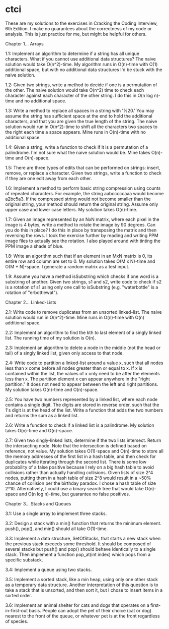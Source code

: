 # ctci
These are my solutions to the exercises in Cracking the Coding 
Interview, 6th Edition. I make no guarantees about the correctness of my 
code or analysis. This is just practice for me, but might be helpful for 
others.

Chapter 1... Arrays

1.1: Implement an algorithm to determine if a string has all unique 
characters. What if you cannot use additional data structures? The naive 
solution would take O(n^2)-time. My algorithm runs in O(n)-time with 
O(1) additional space, but with no additional data structures I'd be 
stuck with the naive solution.

1.2: Given two strings, write a method to decide if one is a permutation 
of the other. The naive solution would take O(n^2) time to check each 
character against each character of the other string. I do this in O(n 
log n)-time and no additional space.

1.3: Write a method to replace all spaces in a string with '%20.' You may
assume the string has sufficient space at the end to hold the additional 
characters, and that you are given the true length of the string. The 
naive solution would run in O(n^2)-time to shift all the characters two 
spaces to the right each time a space appears. Mine runs in O(n)-time with no
additional space.

1.4: Given a string, write a function to check if it is a permutation of 
a palindrome. I'm not sure what the naive solution would be. Mine takes 
O(n)-time and O(n)-space.

1.5: There are three types of edits that can be performed on strings: 
insert, remove, or replace a character. Given two strings, write a 
function to check if they are one edit away from each other.

1.6: Implement a method to perform basic string compression using counts 
of repeated characters. For example, the string aabcccccaaa would become 
a2bc5a3. If the compressed string would not become smaller than the 
original string, your method should return the original string. Assume 
only upper case and lower case letters. My solution takes O(n)-time.

1.7: Given an image represented by an NxN matrix, where each pixel in 
the image is 4 bytes, write a method to rotate the image by 90 degrees. 
Can you do this in place? I do this in place by transposing the matrix 
and then reversing the rows. I took the exercise further by reading and 
writing PPM image files to actually see the rotation. I also played 
around with tinting the PPM image a shade of blue.

1.8: Write an algorithm such that if an element in an MxN matrix is 0, 
its entire row and column are set to 0. My solution takes O(M x N)-time 
and O(M + N)-space. I generate a random matrix as a test input.

1.9: Assume you have a method isSubstring which checks if one word is a 
substring of another. Given two strings, s1 and s2, write code to check 
if s2 is a rotation of s1 using only one call to isSubstring (e.g. 
"waterbottle" is a rotation of "erbottlewat").

Chapter 2... Linked-Lists

2.1: Write code to remove duplicates from an unsorted linked-list. The 
naive solution would run in O(n^2)-time. Mine runs in O(n)-time with 
O(n) additional space.

2.2: Implement an algorithm to find the kth to last element of a singly 
linked list. The running time of my solution is O(n).

2.3: Implement an algorithm to delete a node in the middle (not the head 
or tail) of a singly linked list, given only access to that node.

2.4: Write code to partition a linked-list around a value x, such that 
all nodes less than x come before all nodes greater than or equal to x. 
If x is contained within the list, the values of x only need to be after 
the elements less than x. The partition element x can appear anywhere in 
the "right partition." It does not need to appear between the left and 
right partitions. My solution takes O(n)-time and O(n)-space.

2.5: You have two numbers represented by a linked list, where each node 
contains a single digit. The digits are stored in reverse order, such 
that the 1's digit is at the head of the list. Write a function that 
adds the two numbers and returns the sum as a linked list.

2.6: Write a function to check if a linked list is a palindrome. My 
solution takes O(n)-time and O(n)-space.

2.7: Given two singly-linked lists, determine if the two lists 
intersect. Return the intersecting node. Note that the intersection is 
defined based on reference, not value. My solution takes O(1)-space and 
O(n)-time to store all the memory addresses of the first list in a hash 
table, and then check for duplicates while iterating through the second 
list. There is some low probability of a false positive because I rely 
on a big hash table to avoid collisions rather than actually handling 
collisions. Given lists of size 2^4 nodes, putting them in a hash table 
of size 2^8 would result in a ~50% chance of collision per the birthday 
paradox. I chose a hash table of size 2^10. Alternatively, I could use a 
binary search tree that would take O(n)-space and O(n log n)-time, but 
guarantee no false positives.

Chapter 3... Stacks and Queues

3.1: Use a single array to implement three stacks.

3.2: Design a stack with a min() function that returns the minimum 
element. push(), pop(), and min() should all take O(1)-time.

3.3: Implement a data structure, SetOfStacks, that starts a new stack 
when the previous stack exceeds some threshold. It should be composed of 
several stacks but push() and pop() should behave identically to a 
single stack. Then implement a function pop_at(int index) which pops 
from a specific substack.

3.4: Implement a queue using two stacks.

3.5: Implement a sorted stack, like a min heap, using only one other 
stack as a temporary data structure. Another interpretation of this 
question is to take a stack that is unsorted, and then sort it, but I 
chose to insert items in a sorted order.

3.6: Implement an animal shelter for cats and dogs that operates on a 
first-in-first-out basis. People can adopt the pet of their choice (cat 
or dog) nearest to the front of the queue, or whatever pet is at the 
front regardless of species.
